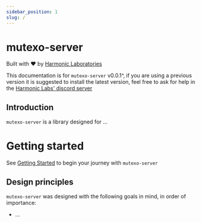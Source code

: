 ```yaml
---
sidebar_position: 1
slug: /
---
```


# mutexo-server

Built with ❤️ by [Harmonic Laboratories](https://www.harmoniclabs.tech/)

This documentation is for `mutexo-server` v0.0.1^, if you are using a previous version it is suggested to install the latest version, feel free to ask for help in the [Harmonic Labs' discord server](https://discord.gg/CGKNcG7ade)

## Introduction

`mutexo-server` is a library designed for ...

# Getting started

See [Getting Started](./Getting%20Started) to begin your journey with `mutexo-server`

## Design principles

`mutexo-server` was designed with the following goals in mind, in order of importance:

- ...